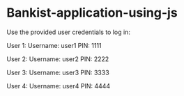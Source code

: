 # Bankist-application-using-js


Use the provided user credentials to log in:

User 1:
Username: user1
PIN: 1111

User 2:
Username: user2
PIN: 2222

User 3:
Username: user3
PIN: 3333

User 4:
Username: user4
PIN: 4444

